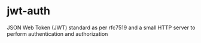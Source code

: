 # jwt-auth
JSON Web Token (JWT) standard as per rfc7519 and a small HTTP server to perform authentication and authorization
